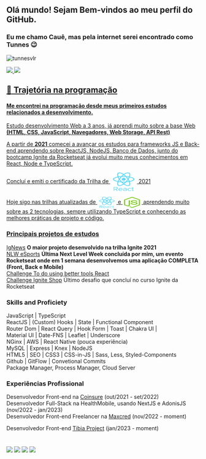 ## Olá mundo! Sejam Bem-vindos ao meu perfil do GitHub.
### Eu me chamo Cauê, mas pela internet serei encontrado como Tunnes :wink:
<p align="left"> <img src="https://komarev.com/ghpvc/?username=tunnesvlr" alt="tunnesvlr" /> </p>

 <div>
  <a href="https://github.com/tunnesvlr">
  <img height="160em" src="https://github-readme-stats.vercel.app/api?username=thetunnes&show_icons=true&border_color=61D9FA&theme=react&include_all_commits=true&count_private=true"/>
  <img height="160em" src="https://github-readme-stats.vercel.app/api/top-langs/?username=thetunnes&border_color=61D9FA&layout=compact&langs_count=7&theme=react"/>
</div>
  
  ## :book: Trajetória na programação
  
  #### Me encontrei na programação desde meus primeiros estudos relacionados a desenvolvimento.

 <p>Estudo desenvolvimento Web a 3 anos, já aprendi muito sobre a base Web <b>(HTML, CSS, JavaScript, Navegadores, Web Storage, API Rest)</b></p>
 
 
 
   A partir de <b>2021</b> comecei a avançar os estudos para frameworks JS e Back-end aprendendo sobre ReactJS, NodeJS, Banco de Dados, junto do bootcamp Ignite da Rocketseat já evolui muito meus conhecimentos em React, Node e TypeScript.
 

 Concluí e emiti o certificado da Trilha de <img align="center" alt="ReactJS" height="50" width="70" src="https://raw.githubusercontent.com/devicons/devicon/master/icons/react/react-original-wordmark.svg"> 2021
 <br />
 
 Hoje sigo nas trilhas atualizadas de <img align="center" alt="ReactJS" height="30" width="50" src="https://raw.githubusercontent.com/devicons/devicon/master/icons/react/react-original-wordmark.svg"> e <img align="center" alt="NodeJS" height="30" width="50" src="https://raw.githubusercontent.com/devicons/devicon/master/icons/nodejs/nodejs-original.svg"> aprendendo muito sobre as 2 tecnologias, sempre utilizando TypeScript e conhecendo as melhores práticas de projeto e código.
 <br />
 
 ### Principais projetos de estudos
 <a href="https://github.com/thetunnes/IgNews">IgNews</a> <b>O maior projeto desenvolvido na trilha Ignite 2021</b><br />
 <a href="https://github.com/thetunnes/NLW-eSports">NLW eSports</a> <b>Última Next Level Week concluída por mim, um evento Rocketseat onde em 1 semana desenvolvemos uma aplicação COMPLETA (Front, Back e Mobile)</b><br />
 <a href="https://github.com/thetunnes/toDo-challenge-ignite22">Challenge To do using better tools React</a><br />
 <a href="https://github.com/thetunnes/challenge-coffee-delivery">Challenge Ignite Shop</a><b></b> Último desafio que concluí no curso Ignite da Rocketseat<br />
 
 ### Skills and Proficiety

JavaScript | TypeScript <br />
ReactJS | (Custom) Hooks | State | Functional Component <br />
Router Dom | React Query | Hook Form | Toast | Chakra UI | <br />
Material UI | Date-FNS | Leaflet | Underscore <br />
NGinx | AWS | React Native (pouca experiência) <br />
MySQL | Express | Knex | NodeJS <br />
HTML5 | SEO | CSS3 | CSS-in-JS | Sass, Less, Styled-Components <br />
Github | GitFlow | Convetional Commits <br />
Package Manager, Process Manager, Cloud Server <br />
  
  ### Experiências Profissional
  
 Desenvolvedor Front-end na <a href="https://coinsure.com.br" target="_blank" >Coinsure</a> (out/2021 - set/2022)
 <br />
  Desenvolvedor Full-Stack na HealthMobile, usando NextJS e AdonisJS (nov/2022 - jan/2023)
 <br />
  Desenvolvedor Front-end Freelancer na <a href="https://app.maxcred.net" target="_blank" >Maxcred</a> (nov/2022 - moment)
 <br />
 
  Desenvolvedor Front-end  <a href="https://tibiaproject.com" target="_blank" >Tibia Project</a> (jan/2023 - moment)
 <br />
  #
   <div> 
     <a href="https://instagram.com/thetunnes" target="_blank"><img src="https://img.shields.io/badge/-Instagram-%23E4405F?style=for-the-badge&logo=instagram&logoColor=white" target="_blank"></a>
     <a href="https://github.com/tunnesvlr" target="_blank"><img src="https://img.shields.io/badge/Tunnes_0306-7289DA?style=for-the-badge&logo=discord&logoColor=white" target="_blank"></a> 
     <a href = "mailto:cauepani06@gmail.com"><img src="https://img.shields.io/badge/-Gmail-D93025?style=for-the-badge&logo=gmail&logoColor=white" target="_blank"></a>
     <a href="https://www.linkedin.com/in/caue-pani" target="_blank"><img src="https://img.shields.io/badge/-LinkedIn-%230077B5?style=for-the-badge&logo=linkedin&logoColor=white" target="_blank"></a> 
   </div>
 

